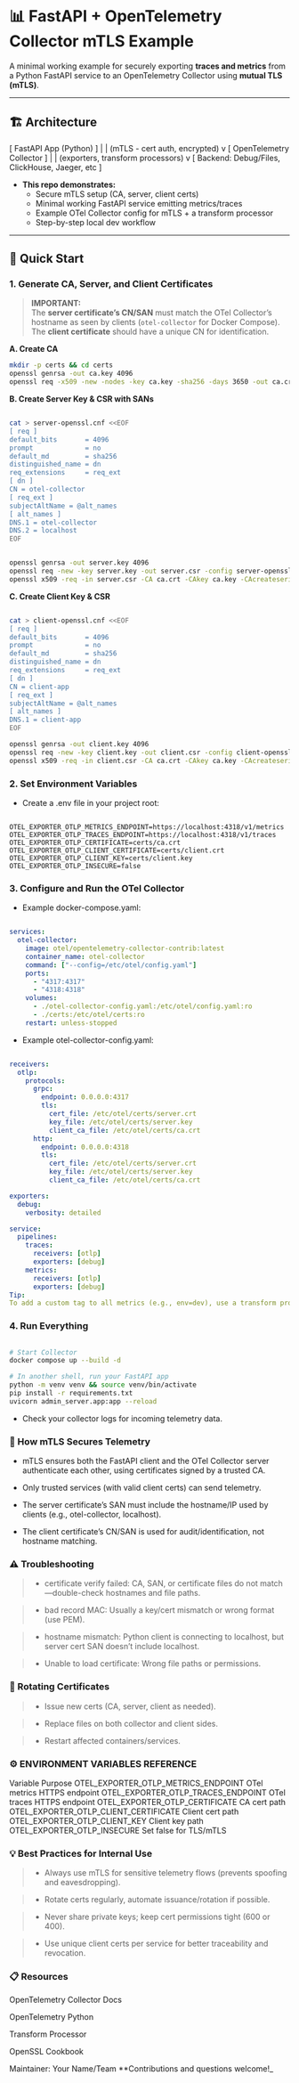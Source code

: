 # 📊 FastAPI + OpenTelemetry Collector mTLS Example

A minimal working example for securely exporting **traces and metrics** from a Python FastAPI service to an OpenTelemetry Collector using **mutual TLS (mTLS)**.

---

## 🏗️ Architecture

[ FastAPI App (Python) ]
|
| (mTLS - cert auth, encrypted)
v
[ OpenTelemetry Collector ]
|
| (exporters, transform processors)
v
[ Backend: Debug/Files, ClickHouse, Jaeger, etc ]


- **This repo demonstrates:**
  - Secure mTLS setup (CA, server, client certs)
  - Minimal working FastAPI service emitting metrics/traces
  - Example OTel Collector config for mTLS + a transform processor
  - Step-by-step local dev workflow

---

## 🚦 Quick Start

### 1. **Generate CA, Server, and Client Certificates**

> **IMPORTANT:**  
> The **server certificate’s CN/SAN** must match the OTel Collector’s hostname as seen by clients (`otel-collector` for Docker Compose).  
> The **client certificate** should have a unique CN for identification.

**A. Create CA**

```bash
mkdir -p certs && cd certs
openssl genrsa -out ca.key 4096
openssl req -x509 -new -nodes -key ca.key -sha256 -days 3650 -out ca.crt -subj "/CN=MyRootCA"
```

**B. Create Server Key & CSR with SANs**

```bash

cat > server-openssl.cnf <<EOF
[ req ]
default_bits       = 4096
prompt             = no
default_md         = sha256
distinguished_name = dn
req_extensions     = req_ext
[ dn ]
CN = otel-collector
[ req_ext ]
subjectAltName = @alt_names
[ alt_names ]
DNS.1 = otel-collector
DNS.2 = localhost
EOF


openssl genrsa -out server.key 4096
openssl req -new -key server.key -out server.csr -config server-openssl.cnf
openssl x509 -req -in server.csr -CA ca.crt -CAkey ca.key -CAcreateserial -out server.crt -days 365 -sha256 -extfile server-openssl.cnf -extensions req_ext
```

**C. Create Client Key & CSR**


```bash

cat > client-openssl.cnf <<EOF
[ req ]
default_bits       = 4096
prompt             = no
default_md         = sha256
distinguished_name = dn
req_extensions     = req_ext
[ dn ]
CN = client-app
[ req_ext ]
subjectAltName = @alt_names
[ alt_names ]
DNS.1 = client-app
EOF

openssl genrsa -out client.key 4096
openssl req -new -key client.key -out client.csr -config client-openssl.cnf
openssl x509 -req -in client.csr -CA ca.crt -CAkey ca.key -CAcreateserial -out client.crt -days 365 -sha256 -extfile client-openssl.cnf -extensions req_ext
```

### 2. Set Environment Variables
* Create a .env file in your project root:

```dotenv

OTEL_EXPORTER_OTLP_METRICS_ENDPOINT=https://localhost:4318/v1/metrics
OTEL_EXPORTER_OTLP_TRACES_ENDPOINT=https://localhost:4318/v1/traces
OTEL_EXPORTER_OTLP_CERTIFICATE=certs/ca.crt
OTEL_EXPORTER_OTLP_CLIENT_CERTIFICATE=certs/client.crt
OTEL_EXPORTER_OTLP_CLIENT_KEY=certs/client.key
OTEL_EXPORTER_OTLP_INSECURE=false

```

### 3. Configure and Run the OTel Collector
* Example docker-compose.yaml:

```yaml

services:
  otel-collector:
    image: otel/opentelemetry-collector-contrib:latest
    container_name: otel-collector
    command: ["--config=/etc/otel/config.yaml"]
    ports:
      - "4317:4317"
      - "4318:4318"
    volumes:
      - ./otel-collector-config.yaml:/etc/otel/config.yaml:ro
      - ./certs:/etc/otel/certs:ro
    restart: unless-stopped

```
* Example otel-collector-config.yaml:

```yaml

receivers:
  otlp:
    protocols:
      grpc:
        endpoint: 0.0.0.0:4317
        tls:
          cert_file: /etc/otel/certs/server.crt
          key_file: /etc/otel/certs/server.key
          client_ca_file: /etc/otel/certs/ca.crt
      http:
        endpoint: 0.0.0.0:4318
        tls:
          cert_file: /etc/otel/certs/server.crt
          key_file: /etc/otel/certs/server.key
          client_ca_file: /etc/otel/certs/ca.crt

exporters:
  debug:
    verbosity: detailed

service:
  pipelines:
    traces:
      receivers: [otlp]
      exporters: [debug]
    metrics:
      receivers: [otlp]
      exporters: [debug]
Tip:
To add a custom tag to all metrics (e.g., env=dev), use a transform processor in your pipeline.
```


### 4. Run Everything

```bash

# Start Collector
docker compose up --build -d

# In another shell, run your FastAPI app
python -m venv venv && source venv/bin/activate
pip install -r requirements.txt
uvicorn admin_server.app:app --reload
```
* Check your collector logs for incoming telemetry data.

### 📖 How mTLS Secures Telemetry
- mTLS ensures both the FastAPI client and the OTel Collector server authenticate each other, using certificates signed by a trusted CA.

- Only trusted services (with valid client certs) can send telemetry.

- The server certificate’s SAN must include the hostname/IP used by clients (e.g., otel-collector, localhost).

- The client certificate’s CN/SAN is used for audit/identification, not hostname matching.

### ⚠️ Troubleshooting
> * certificate verify failed: CA, SAN, or certificate files do not match—double-check hostnames and file paths.

> * bad record MAC: Usually a key/cert mismatch or wrong format (use PEM).

> * hostname mismatch: Python client is connecting to localhost, but server cert SAN doesn’t include localhost.

> * Unable to load certificate: Wrong file paths or permissions.

### 🔐 Rotating Certificates
> * Issue new certs (CA, server, client as needed).

> * Replace files on both collector and client sides.

> * Restart affected containers/services.

### ⚙️ ENVIRONMENT VARIABLES REFERENCE
Variable	                                     Purpose
OTEL_EXPORTER_OTLP_METRICS_ENDPOINT	           OTel metrics HTTPS endpoint
OTEL_EXPORTER_OTLP_TRACES_ENDPOINT	           OTel traces HTTPS endpoint
OTEL_EXPORTER_OTLP_CERTIFICATE               	 CA cert path
OTEL_EXPORTER_OTLP_CLIENT_CERTIFICATE	         Client cert path
OTEL_EXPORTER_OTLP_CLIENT_KEY	                 Client key path
OTEL_EXPORTER_OTLP_INSECURE	                   Set false for TLS/mTLS

### 💡 Best Practices for Internal Use
> * Always use mTLS for sensitive telemetry flows (prevents spoofing and eavesdropping).

> * Rotate certs regularly, automate issuance/rotation if possible.

> * Never share private keys; keep cert permissions tight (600 or 400).

> * Use unique client certs per service for better traceability and revocation.

### 📋 Resources
OpenTelemetry Collector Docs

OpenTelemetry Python

Transform Processor

OpenSSL Cookbook

Maintainer: Your Name/Team
**Contributions and questions welcome!_

